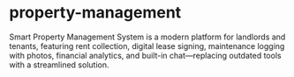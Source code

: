 # property-management
Smart Property Management System is a modern platform for landlords and tenants, featuring rent collection, digital lease signing, maintenance logging with photos, financial analytics, and built-in chat—replacing outdated tools with a streamlined solution.
